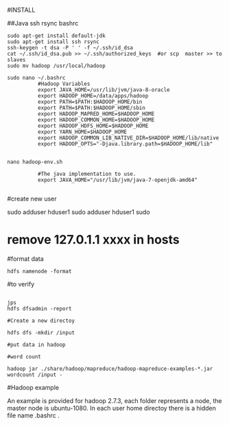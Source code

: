 #INSTALL

##Java ssh rsync bashrc

```
sudo apt-get install default-jdk
sudo apt-get install ssh rsync
ssh-keygen -t dsa -P ' ' -f ~/.ssh/id_dsa
cat ~/.ssh/id_dsa.pub >> ~/.ssh/authorized_keys  #or scp  master >> to slaves
sudo mv hadoop /usr/local/hadoop

sudo nano ~/.bashrc
          #Hadoop Variables
          export JAVA_HOME=/usr/lib/jvm/java-8-oracle
          export HADOOP_HOME=/data/apps/hadoop
          export PATH=$PATH:$HADOOP_HOME/bin
          export PATH=$PATH:$HADOOP_HOME/sbin
          export HADOOP_MAPRED_HOME=$HADOOP_HOME
          export HADOOP_COMMON_HOME=$HADOOP_HOME
          export HADOOP_HDFS_HOME=$HADOOP_HOME
          export YARN_HOME=$HADOOP_HOME
          export HADOOP_COMMON_LIB_NATIVE_DIR=$HADOOP_HOME/lib/native
          export HADOOP_OPTS="-Djava.library.path=$HADOOP_HOME/lib"
          
          
nano hadoop-env.sh

          #The java implementation to use.
          export JAVA_HOME="/usr/lib/jvm/java-7-openjdk-amd64"
          
```


#create new user

sudo adduser hduser1
sudo adduser hduser1 sudo


# remove 127.0.1.1 xxxx in hosts

#format data
```
hdfs namenode -format
```
#to verify
```

jps
hdfs dfsadmin -report
```

```
#Create a new directoy 

hdfs dfs -mkdir /input

#put data in hadoop

#word count 

hadoop jar ./share/hadoop/mapreduce/hadoop-mapreduce-examples-*.jar wordcount /input -

```


#Hadoop example

An example is provided for hadoop 2.7.3, each folder represents a node, the master node is ubuntu-1080. In each user home directoy there is a hidden file name .bashrc .

